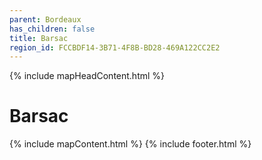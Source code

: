 ```yaml
---
parent: Bordeaux
has_children: false
title: Barsac
region_id: FCCBDF14-3B71-4F8B-BD28-469A122CC2E2
---
```

{% include mapHeadContent.html %}
# Barsac
{% include mapContent.html %}
{% include footer.html %}
